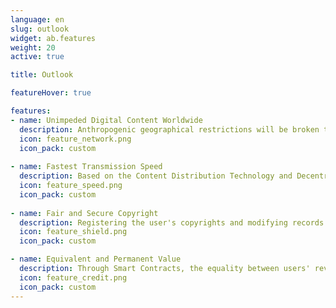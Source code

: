 ```yaml
---
language: en
slug: outlook
widget: ab.features
weight: 20
active: true

title: Outlook

featureHover: true

features:
- name: Unimpeded Digital Content Worldwide
  description: Anthropogenic geographical restrictions will be broken through AlphaBiz application, and users can unimpededly retrieve and download digital content from all over the world.
  icon: feature_network.png
  icon_pack: custom
  
- name: Fastest Transmission Speed
  description: Based on the Content Distribution Technology and Decentralized Shared CDN Network Ecology, users will experience the digital content transmission with the fastest speed and the lowest cost.
  icon: feature_speed.png
  icon_pack: custom
  
- name: Fair and Secure Copyright
  description: Registering the user's copyrights and modifying records through the blockchain protects the copyrights from infringement, which will make the commercialization more efficient and fair.
  icon: feature_shield.png
  icon_pack: custom

- name: Equivalent and Permanent Value
  description: Through Smart Contracts, the equality between users' revenue and their sharing of bandwidth resources and contents will be ensured, which is undeniable and helps to obtain the greatest degree of preservation.
  icon: feature_credit.png
  icon_pack: custom
---
```


